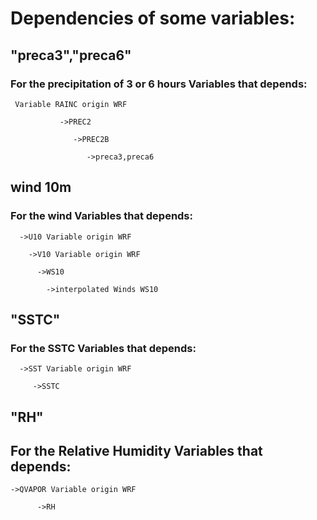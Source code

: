 # Dependencies of some variables:

## "preca3","preca6"
  
  ### For the precipitation of 3 or 6 hours Variables that depends: 
     
     Variable RAINC origin WRF
             
               ->PREC2
               
                  ->PREC2B
                 
                     ->preca3,preca6

## wind 10m
  
  ### For the wind Variables that depends: 
      
      
      ->U10 Variable origin WRF
       
        ->V10 Variable origin WRF
        
          ->WS10
      
            ->interpolated Winds WS10


## "SSTC"
  
   ### For the SSTC Variables that depends: 
      
      ->SST Variable origin WRF
      
         ->SSTC


## "RH"
 ## For the Relative Humidity Variables that depends: 
  
    ->QVAPOR Variable origin WRF
    
          ->RH

